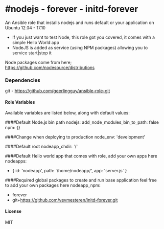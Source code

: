 #nodejs - forever - initd-forever
================================

An Ansible role that installs nodejs and runs default or your application on Ubuntu 12.04 - 17.10

- If you just want to test Node, this role got you covered, it comes with a simple Hello World app
- NodeJS is added as service (using NPM packages) allowing you to service start|stop it

Node packages come from here; https://github.com/nodesource/distributions

### Dependencies
git - https://github.com/geerlingguy/ansible-role-git

#### Role Variables

Available variables are listed below, along with default values:

####Default Node.js bin path
nodejs:
  add_node_modules_bin_to_path: false
  npm: {}

####Change when deploying to production
node_env: 'development'

####Default root
nodeapp_chdir: '/'

####Default Hello world app that comes with role, add your own apps here
nodeapps:
  - { id: 'nodeapp', path: '/home/nodeapp/', app: 'server.js' }

####Required global packages to create and run base application feel free to add your own packages here
nodeapp_npm:
  - forever
  - git+https://github.com/vevmesteren/initd-forever.git


#### License

MIT
